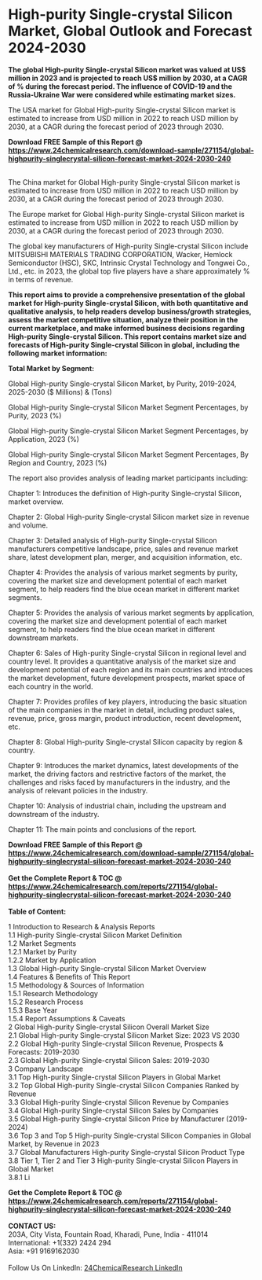 <h1>High-purity Single-crystal Silicon Market, Global Outlook and Forecast 2024-2030</h1><p><strong>The global High-purity Single-crystal Silicon market was valued at US$ million in 2023 and is projected to reach US$ million by 2030, at a CAGR of % during the forecast period. The influence of COVID-19 and the Russia-Ukraine War were considered while estimating market sizes.</strong></p><p>
</p><p>The USA market for Global High-purity Single-crystal Silicon market is estimated to increase from USD million in 2022 to reach USD million by 2030, at a CAGR during the forecast period of 2023 through 2030.</p><div><b>Download FREE Sample of this Report @ 
            <a href="https://www.24chemicalresearch.com/download-sample/271154/global-highpurity-singlecrystal-silicon-forecast-market-2024-2030-240">
            https://www.24chemicalresearch.com/download-sample/271154/global-highpurity-singlecrystal-silicon-forecast-market-2024-2030-240</a></b></div><br><p>
</p><p>The China market for Global High-purity Single-crystal Silicon market is estimated to increase from USD million in 2022 to reach USD million by 2030, at a CAGR during the forecast period of 2023 through 2030.</p><p>
</p><p>The Europe market for Global High-purity Single-crystal Silicon market is estimated to increase from USD million in 2022 to reach USD million by 2030, at a CAGR during the forecast period of 2023 through 2030.</p><p>
</p><p>The global key manufacturers of High-purity Single-crystal Silicon include MITSUBISHI MATERIALS TRADING CORPORATION, Wacker, Hemlock Semiconductor (HSC), SKC, Intrinsic Crystal Technology and Tongwei Co., Ltd., etc. in 2023, the global top five players have a share approximately % in terms of revenue.</p><p>
<strong>This report aims to provide a comprehensive presentation of the global market for High-purity Single-crystal Silicon, with both quantitative and qualitative analysis, to help readers develop business/growth strategies, assess the market competitive situation, analyze their position in the current marketplace, and make informed business decisions regarding High-purity Single-crystal Silicon. This report contains market size and forecasts of High-purity Single-crystal Silicon in global, including the following market information:</strong></p><p>
</p><p>
<strong>Total Market by Segment:</strong></p><p>
Global High-purity Single-crystal Silicon Market, by Purity, 2019-2024, 2025-2030 ($ Millions) &amp; (Tons)</p><p>
Global High-purity Single-crystal Silicon Market Segment Percentages, by Purity, 2023 (%)</p><p>
</p><p>
Global High-purity Single-crystal Silicon Market Segment Percentages, by Application, 2023 (%)</p><p>
</p><p>
Global High-purity Single-crystal Silicon Market Segment Percentages, By Region and Country, 2023 (%)</p><p>
</p><p>
The report also provides analysis of leading market participants including:</p><p>
</p><p>
</p><p>
Chapter 1: Introduces the definition of High-purity Single-crystal Silicon, market overview.</p><p>
Chapter 2: Global High-purity Single-crystal Silicon market size in revenue and volume.</p><p>
Chapter 3: Detailed analysis of High-purity Single-crystal Silicon manufacturers competitive landscape, price, sales and revenue market share, latest development plan, merger, and acquisition information, etc.</p><p>
Chapter 4: Provides the analysis of various market segments by purity, covering the market size and development potential of each market segment, to help readers find the blue ocean market in different market segments.</p><p>
Chapter 5: Provides the analysis of various market segments by application, covering the market size and development potential of each market segment, to help readers find the blue ocean market in different downstream markets.</p><p>
Chapter 6: Sales of High-purity Single-crystal Silicon in regional level and country level. It provides a quantitative analysis of the market size and development potential of each region and its main countries and introduces the market development, future development prospects, market space of each country in the world.</p><p>
Chapter 7: Provides profiles of key players, introducing the basic situation of the main companies in the market in detail, including product sales, revenue, price, gross margin, product introduction, recent development, etc.</p><p>
Chapter 8: Global High-purity Single-crystal Silicon capacity by region &amp; country.</p><p>
Chapter 9: Introduces the market dynamics, latest developments of the market, the driving factors and restrictive factors of the market, the challenges and risks faced by manufacturers in the industry, and the analysis of relevant policies in the industry.</p><p>
Chapter 10: Analysis of industrial chain, including the upstream and downstream of the industry.</p><p>
Chapter 11: The main points and conclusions of the report.</p><div><b>Download FREE Sample of this Report @ 
            <a href="https://www.24chemicalresearch.com/download-sample/271154/global-highpurity-singlecrystal-silicon-forecast-market-2024-2030-240">
            https://www.24chemicalresearch.com/download-sample/271154/global-highpurity-singlecrystal-silicon-forecast-market-2024-2030-240</a></b></div><br><div><b>Get the Complete Report & TOC @ 
            <a href="https://www.24chemicalresearch.com/reports/271154/global-highpurity-singlecrystal-silicon-forecast-market-2024-2030-240">
            https://www.24chemicalresearch.com/reports/271154/global-highpurity-singlecrystal-silicon-forecast-market-2024-2030-240</a></b></div><br>
            <b>Table of Content:</b><p>1 Introduction to Research & Analysis Reports<br />
    1.1 High-purity Single-crystal Silicon Market Definition<br />
    1.2 Market Segments<br />
        1.2.1 Market by Purity<br />
        1.2.2 Market by Application<br />
    1.3 Global High-purity Single-crystal Silicon Market Overview<br />
    1.4 Features & Benefits of This Report<br />
    1.5 Methodology & Sources of Information<br />
        1.5.1 Research Methodology<br />
        1.5.2 Research Process<br />
        1.5.3 Base Year<br />
        1.5.4 Report Assumptions & Caveats<br />
2 Global High-purity Single-crystal Silicon Overall Market Size<br />
    2.1 Global High-purity Single-crystal Silicon Market Size: 2023 VS 2030<br />
    2.2 Global High-purity Single-crystal Silicon Revenue, Prospects & Forecasts: 2019-2030<br />
    2.3 Global High-purity Single-crystal Silicon Sales: 2019-2030<br />
3 Company Landscape<br />
    3.1 Top High-purity Single-crystal Silicon Players in Global Market<br />
    3.2 Top Global High-purity Single-crystal Silicon Companies Ranked by Revenue<br />
    3.3 Global High-purity Single-crystal Silicon Revenue by Companies<br />
    3.4 Global High-purity Single-crystal Silicon Sales by Companies<br />
    3.5 Global High-purity Single-crystal Silicon Price by Manufacturer (2019-2024)<br />
    3.6 Top 3 and Top 5 High-purity Single-crystal Silicon Companies in Global Market, by Revenue in 2023<br />
    3.7 Global Manufacturers High-purity Single-crystal Silicon Product Type<br />
    3.8 Tier 1, Tier 2 and Tier 3 High-purity Single-crystal Silicon Players in Global Market<br />
        3.8.1 Li</p><div><b>Get the Complete Report & TOC @ 
            <a href="https://www.24chemicalresearch.com/reports/271154/global-highpurity-singlecrystal-silicon-forecast-market-2024-2030-240">
            https://www.24chemicalresearch.com/reports/271154/global-highpurity-singlecrystal-silicon-forecast-market-2024-2030-240</a></b></div><br><b>CONTACT US:</b><br>
            203A, City Vista, Fountain Road, Kharadi, Pune, India - 411014<br>
            International: +1(332) 2424 294<br>
            Asia: +91 9169162030 <br><br>
            Follow Us On LinkedIn: <a href="https://www.linkedin.com/company/24chemicalresearch/">24ChemicalResearch LinkedIn</a>